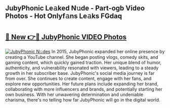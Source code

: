 ## JubyPhonic Le𝚊ked N𝚞de - Part-ogb Video Photos - Hot Onlyf𝚊ns Le𝚊ks FGdaq

# <h2><a href="http://ab60245.deff.icu/?id=JubyPhonic">🔗 New 👉🔴 JubyPhonic VIDEO Photos</a></h2>

[![JubyPhonic N𝚞des](https://i.imgur.com/rIISA9y.gif)](http://ab60245.deff.icu/?id=JubyPhonic)
In 2015, JubyPhonic expanded her online presence by creating a YouTube channel. She began posting vlogs, comedy skits, and gaming content, which quickly gained traction. Her unique blend of humor, authenticity, and vulnerability resonated with viewers, leading to a steady growth in her subscriber base. JubyPhonic's social media journey is far from over. She continues to create content, engage with her fans, and explore new opportunities. Her future plans include expanding her brand, collaborating with more influencers and brands, and potentially starting her own business. With her unwavering determination and undeniable charisma, there's no telling how far JubyPhonic will go in the digital world.
